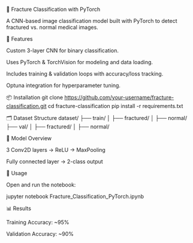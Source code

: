 🩻 Fracture Classification with PyTorch

A CNN-based image classification model built with PyTorch to detect fractured vs. normal medical images.

🚀 Features

Custom 3-layer CNN for binary classification.

Uses PyTorch & TorchVision for modeling and data loading.

Includes training & validation loops with accuracy/loss tracking.

Optuna integration for hyperparameter tuning.

📦 Installation
git clone https://github.com/your-username/fracture-classification.git
cd fracture-classification
pip install -r requirements.txt

🗂️ Dataset Structure
dataset/
├── train/
│   ├── fractured/
│   ├── normal/
├── val/
│   ├── fractured/
│   ├── normal/

🧠 Model Overview

3 Conv2D layers → ReLU → MaxPooling

Fully connected layer → 2-class output

🔄 Usage

Open and run the notebook:

jupyter notebook Fracture_Classification_PyTorch.ipynb

📊 Results

Training Accuracy: ~95%

Validation Accuracy: ~90%
